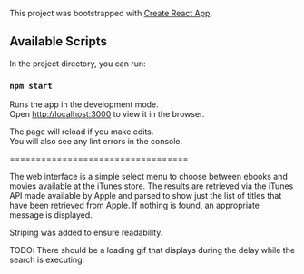 This project was bootstrapped with [Create React App](https://github.com/facebook/create-react-app).

## Available Scripts

In the project directory, you can run:

### `npm start`

Runs the app in the development mode.<br />
Open [http://localhost:3000](http://localhost:3000) to view it in the browser.

The page will reload if you make edits.<br />
You will also see any lint errors in the console.

==================================

The web interface is a simple select menu to choose between ebooks and movies available at
the iTunes store.
The results are retrieved via the iTunes API made available by Apple and parsed to show just the list of titles that have been retrieved from Apple. If nothing is found, an appropriate message is displayed.

Striping was added to ensure readability.

TODO:
  There should be a loading gif that displays during the delay while the search is executing.